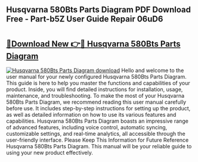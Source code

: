 ## Husqvarna 580Bts Parts Diagram PDF Download Free - Part-b5Z User Guide Repair 06uD6

# <h2><a href="http://dfre5bu.blite.top/?on=Husqvarna+580Bts+Parts+Diagram">🔗Download New 👉🔴 Husqvarna 580Bts Parts Diagram</a></h2>

[![Husqvarna 580Bts Parts Diagram download](https://i.imgur.com/lujVjoI.png)](http://dfre5bu.blite.top/?on=Husqvarna+580Bts+Parts+Diagram)
Hello and welcome to the user manual for your newly configured Husqvarna 580Bts Parts Diagram. This guide is here to help you master the functions and capabilities of your product. Inside, you will find detailed instructions for installation, usage, maintenance, and troubleshooting. To make the most of your Husqvarna 580Bts Parts Diagram, we recommend reading this user manual carefully before use. It includes step-by-step instructions for setting up the product, as well as detailed information on how to use its various features and capabilities. Husqvarna 580Bts Parts Diagram boasts an impressive range of advanced features, including voice control, automatic syncing, customizable settings, and real-time analytics, all accessible through the user-friendly interface. Please Keep This Information for Future Reference Husqvarna 580Bts Parts Diagram. This manual will be your reliable guide to using your new product effectively.
